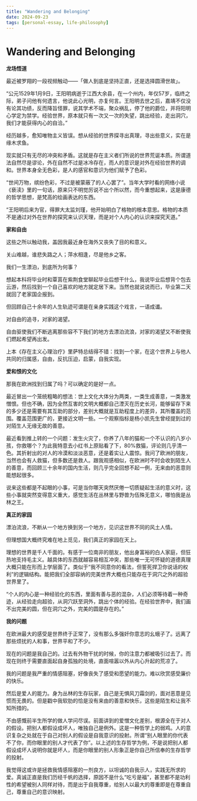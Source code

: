 ```yaml
---
title: "Wandering and Belonging"
date: 2024-09-23
tags: [personal-essay, life-philosophy]
---
```


# Wandering and Belonging

**龙场悟道**

最近被罗翔的一段视频触动——「做人到底是坚持正直，还是选择圆滑世故」。

“公元1529年1月9日，王阳明病逝于江西大余县，在一个州内，年仅57岁，临终之际，弟子问他有何遗言，他说此心光明，亦复何言。王阳明去世之后，嘉靖不仅没有论其功绩，反而降旨怪罪，说其学术不端，聚众祸乱，停了他的爵位，并将阳明心学定为禁学。经验世界，原本就只有一次又一次的失望，跳出经验，走出洞穴，我们才能获得内心的自洽。”

经历越多，愈知唯物主义皆误。想从经验的世界探寻出真理，寻出些意义，实在是缘木求鱼。

现实就只有无尽的冲突和矛盾。这就是存在主义者们所说的世界荒诞本质。所谓道法自然尽是谬论，外在自然不过是冰冷存在，而人的意识是对外在经验世界的调和。世界本身全无色彩，是人的感官和意识为他们赋予了色彩。

“世间万物，缤纷色彩，不过是被蒙蔽了的人心罢了”。当年大学时看的网络小说《亵渎》里的一句话，原来只不明觉厉说不出个所以然，而今重想起来，这是康德的哲学思想，是梵高的绘画表达的东西。

“王阳明后来为官，得罪大太监刘瑾，他开始明白了格物的根本意思。格物的本质不是通过对外在世界的探究来认识天理，而是对个人内心的认识来探究天道。”

**家和自由**

这些之所以触动我，盖因我最近身在海外又丧失了目的和意义。

关山难越，谁悲失路之人；萍水相逢，尽是他乡之客。

我们一生漂泊，到底所为何事？

想起本科将毕业时和覃莒在紫荆食堂聊起毕业后想干什么，我说毕业后想背个包去云游，然后找到一个自己喜欢的地方就定居下来。当然也就说说而已，毕业第二天就回了老家国企报到。

但回顾自己十余年的人生轨迹可谓是在亲身实践这个戏言，一语成谶。

对自由的追寻，对家的渴望。

自由驱使我们不断逃离那些容不下我们的地方去漂泊流浪，对家的渴望又不断使我们燃起希望再出发。

上本《存在主义心理治疗》里萨特总结得不错：找到一个家，在这个世界上与他人共同的归属感，自由，反抗压迫，启蒙，自我实现。

**爱和恨的文化**

那我在欧洲找到归属了吗？可以确定的是好一点。

最近冒出一个笼统粗略的想法：世上文化大体分为两类，一类生成善意，一类激发憎恨。但也不确，因为全然互害的文明大概都自己湮灭在历史长河，能够留存下来的多少还是需要有其互助的部分，差别大概就是互助程度上的差异，其所覆盖的范围。覆盖范围更广的，更接近文明一些。一个观察指标是杨小凯先生曾经提到过的对陌生人无缘无故的善意。

最近看到推上转的一个问题：发生火灾了，你养了八年的猫和一个不认识的八岁小孩，你救哪个？为此我特意去小红书上原贴看了下，80%救猫，评论则几乎清一色。其折射出的对人的冷漠和淡淡恶意，还是着实让人震惊。我问了欧洲的朋友，当然也会有人救猫，但多数还是救人。跟我观感相似，在欧洲时不时会收到陌生人的善意，而回顾三十余年的国内生活，则几乎完全回想不起一例，无来由的恶意则能想起很多。

说来这些都是不起眼的小事，可是当你哪天突然厌倦一切质疑起生活的意义时，这些小事就突然变得意义重大，感觉生活在丛林里与野兽为伍殊无意义，哪怕我是丛林之王。

**真正的家园**

漂泊流浪，不断从一个地方换到另一个地方，见识这世界不同的风土人情。

但理想国大概终究难在地上觅见，我们真正的家园在天上。

理想的世界是千人千面的。有感于一位南非的朋友，他出身富裕的白人家庭，但狂热地支持毛主义。越具体的东西就越容易相互冲突，那些唯一无可怀疑的道德真理大概只能在形而上学层面了。类似于“我不同意你的看法，但誓死捍卫你说话的权利”的逻辑结构。能把我们全部容纳的完美世界大概也只能存在于洞穴之外的超验世界里了。

“个人的内心是一种经验化的东西，里面有善与恶的混杂，人们必须等待着一种奇迹，从经验走向超验，从洞穴跃至洞外，跳出个体的经验。在经验世界中，我们画不出完美的圆，但在洞穴之外，完美的圆是存在的。”

**我的问题**

在欧洲最大的感受是世界终于正常了，没有那么多强奸你意志的幺蛾子了。远离了那些烦扰的人和事，世界平和了不少。

现在的问题是我自己的。过去有外物干扰的时候，你的注意力都被吸引过去了。而现在则终于需要直面起自身孤独的处境，直面喧嚣以外从内心升起的荒凉了。

我的问题是我严重的情感阻塞，好像丧失了感受和愿望的能力。难以欣赏感受廉价的快乐。

然后是爱人的能力。身为丛林的生存玩家，自己是无惧风刀霜剑的，面对恶意是见惯而无畏的。但是戳中我软肋的恰是没有来由的善意和快乐，这些是陌生和让我不知所措的。

不由感慨前半生所学的做人学问尽误。前面讲到的爱憎文化差别，根源全在于对人的假设。把别人都假设成坏人，唯独自己是例外。这是一种哲学上的弱鸡。人的意识复杂之处就在于自己对别人的假设是自我意识的投射。所谓“别人眼里的你代表不了你，而你眼里的别人才代表了你”。以上述的生存哲学为例，不是说把别人都假设成坏人说明你就是坏人，而是你眼里的别人形象正是你自己所信奉的生存哲学的投射。

我觉得这或许是拯救我情感阻塞的一剂良方，以坦诚的自我示人，实践无所求的爱。真诚正直是我们历经千帆的选择，原因不是什么“吃亏是福”，甚至都不是功利性的希望被别人同样对待，而是出于自我尊重，给别人以最大的尊重即是在尊重自己，尊重自己的意识映射。
